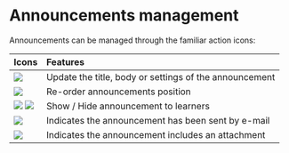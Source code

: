 # Announcements management

Announcements can be managed through the familiar action icons:

| Icons | Features |
| :--- | :--- |
| ![](../../.gitbook/assets/graphics229%20%283%29.png) | Update the title, body or settings of the announcement |
| ![](../../.gitbook/assets/images168%20%284%29.png) | Re-order announcements position |
| ![](../../.gitbook/assets/graphics366%20%283%29.png) ![](../../.gitbook/assets/graphics367%20%283%29.png) | Show / Hide announcement to learners |
| ![](../../.gitbook/assets/graphics230%20%281%29.gif) | Indicates the announcement has been sent by e-mail |
| ![](../../.gitbook/assets/graphics231%20%283%29.gif) | Indicates the announcement includes an attachment |

